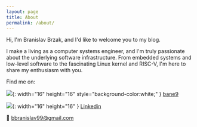 ```yaml
---
layout: page
title: About
permalink: /about/
---
```



Hi, I'm Branislav Brzak, and I'd like to welcome you to my blog.

I make a living as a computer systems engineer, and I'm truly passionate about the underlying software infrastructure. From embedded systems and low-level software to the fascinating Linux kernel and RISC-V, I'm here to share my enthusiasm with you.


Find me on:

![](https://github.com/favicon.ico){: width="16" height="16" style="background-color:white;" }
[bane9](https://github.com/bane9)

![](https://linkedin.com/favicon.ico){: width="16" height="16" }
[Linkedin](https://www.linkedin.com/in/branislav-brzak-21874a180/)

📧 [bbranislav99@gmail.com](bbranislav99@gmail.com)
